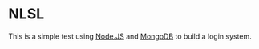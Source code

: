 NLSL
====

This is a simple test using [Node.JS](http://nodejs.org) and [MongoDB](http://www.mongodb.org/) to build a login system.